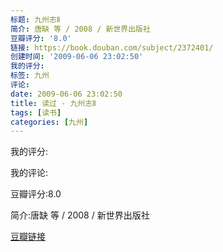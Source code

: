 ```yaml
---
标题: 九州志Ⅱ
简介: 唐缺 等 / 2008 / 新世界出版社
豆瓣评分: '8.0'
链接: https://book.douban.com/subject/2372401/
创建时间: '2009-06-06 23:02:50'
我的评分:
标签: 九州
评论:
date: 2009-06-06 23:02:50
title: 读过 - 九州志Ⅱ
tags: [读书]
categories: [九州]
---
```


我的评分:

我的评论:

豆瓣评分:8.0

简介:唐缺 等 / 2008 / 新世界出版社

[豆瓣链接](https://book.douban.com/subject/2372401/)

